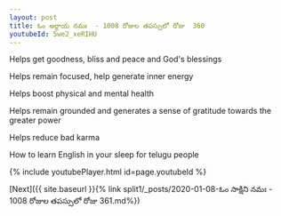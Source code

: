 ```yaml
---
layout: post
title: ఓం అర్థాయ నమః  - 1008 రోజుల తపస్సులో రోజు  360
youtubeId: 5we2_xeRIHU
---
```

 
 
Helps get goodness, bliss and peace and God's blessings
 
Helps remain focused, help generate inner energy 
 
Helps boost physical and mental health 
 
Helps remain grounded and generates a sense of gratitude towards the greater power 
 
Helps reduce bad karma
 
How to learn English in your sleep for telugu people
 
 
 
 


{% include youtubePlayer.html id=page.youtubeId %}
 
[Next]({{ site.baseurl }}{% link split1/_posts/2020-01-08-ఓం సాక్షిని నమః  - 1008 రోజుల తపస్సులో రోజు  361.md%})
 
